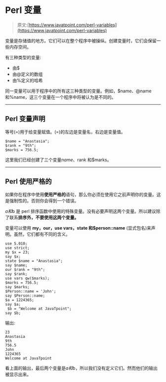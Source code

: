 # Perl 变量

> 原文:[https://www.javatpoint.com/perl-variables](https://www.javatpoint.com/perl-variables)

变量是存储值的地方。它们可以在整个程序中被操纵。创建变量时，它们会保留一些内存空间。

有三种类型的变量:

*   由$
*   由@定义的数组
*   由%定义的哈希

同一变量可以用于程序中的所有这三种类型的变量。例如，$name、@name 和%name，这三个变量在一个程序中将被认为是不同的。

* * *

## Perl 变量声明

等号(=)用于给变量赋值。(=)的左边是变量名，右边是变量值。

```
$name = "Anastasia"; 
$rank = "9th";
$marks = 756.5;

```

这里我们已经创建了三个变量$name、$rank 和$marks。

* * *

## Perl 使用严格的

如果你在程序中使用**使用严格的**语句，那么你必须在使用它之前声明你的变量。这是强制性的。否则你会得到一个错误。

$a 和$b 是 perl 排序函数中使用的特殊变量。没有必要声明这两个变量。所以建议除了联系**排序外，不要使用这两个变量。**

变量可以使用 **my，our，use vars，state 和$person::name** (显式包名)来声明。虽然，它们都有不同的含义。

```
use 5.010;
use strict;
my $x = 23;
say $x;
state $name = "Anastasia"; 
say $name;
our $rank = "9th";
say $rank;
use vars qw($marks);
$marks = 756.5;
say $marks;
$Person::name = 'John';
say $Person::name;
$a = 1224365;
say $a;
 $b = "Welcome at JavaTpoint";
say $b;  

```

输出:

```
23
Anastasia
9th
756.5
John
1224365
Welcome at JavaTpoint

```

看上面的输出，最后两个变量是$a 和$b，所以我们没有定义它们。然而他们的输出被显示出来。